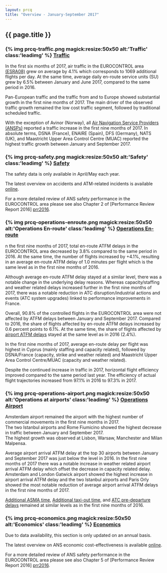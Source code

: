 ```yaml
---
layout: prcq
title: "Overview - January-September 2017"
---
```

<style>
.headimg {
    float:left;
    margin-right:5px;
}
.leadimg {
    margin-left:3px;
}
</style>

## {{ page.title }}

### {% img prcq-traffic.png magick:resize:50x50 alt:'Traffic' class:'leadimg' %} [Traffic][traffic]

In the first six months of 2017, air traffic in the EUROCONTROL area [(ESRA08)][esra08] grew on average by 4.1% 
which corresponds to 1069 additional flights per day. At the same time, average daily en-route service units (SU)
grew by 6.5% between January and June 2017, compared to the same period in 2016.

Pan-European traffic and the traffic from and to Europe showed substantial growth in the first nine months of 2017. 
The main driver of the observed traffic growth remained the low cost traffic segment, followed by traditional scheduled traffic. 

With the exception of Avinor (Norway), all [Air Navigation Service Providers (ANSPs)][ansp]  reported a
traffic increase in the first nine months of 2017. In absolute terms, DSNA (France), ENAIRE (Spain), DFS (Germany),
NATS (UK), and Maastricht Upper Area Control Centre (MUAC) reported the highest traffic growth between January and September 2017.

### {% img prcq-safety.png magick:resize:50x50 alt:'Safety' class:'leadimg' %} [Safety][safety]

The safety data is only available in April/May each year. 

The latest overview on accidents and ATM-related incidents is available [online][safety].  

For a more detailed review of ANS safety performance in the EUROCONTROL area please see also Chapter 2 of [Performance Review Report 2016] [prr2016].


### {% img prcq-operations-enroute.png magick:resize:50x50 alt:'Operations En-route' class:'leadimg' %} [Operations En-route][ops_ert]

n the first nine months of 2017, total en-route ATFM delays in the EUROCONTROL area decreased by 3.8% compared to the same period in 2016. At the same time, the number of flights increased by +4.1%, resulting in an average en-route ATFM delay of 1.0 minutes per flight which is the same level as in the first nine months of 2016.

Although average en-route ATFM delay stayed at a similar level, there was a notable change in the underlying delay reasons. Whereas capacity/staffing and weather related delays increased further in the first nine months of 2017, there was a notable reduction in ATC disruption/industrial actions and events (ATC system upgrades) linked to performance improvements in France. 

Overall, 90.8% of the controlled flights in the EUROCONTROL area were not affected by ATFM delays between January and September 2017.
Compared to 2016, the share of flights affected by en-route ATFM delays increased by 0.6 percent points to 6.1%. At the same time, the share of flights affected by <a href='{{"/prcq/ops-airport.html"| prepend: site.baseurl | prepend: site.url }}'>airport ATFM delays</a> stayed at the same level as in 2016 (2.4%).

In the first nine months of 2017, average en-route delay per flight was highest in Cyprus (mainly staffing and capacity related), followed by DSNA/France (capacity, strike and weather related) and Maastricht Upper Area Control Centre/MUAC (capacity and weather related).

Despite the continued increase in traffic in 2017, horizontal flight efficiency improved compared to the same period last year. The efficiency of actual flight trajectories increased from 97.1% in 2016 to 97.3% in 2017.

### {% img prcq-operations-airport.png magick:resize:50x50 alt:'Operations at airports' class:'leadimg' %} [Operations Airport][ops_apt]

Amsterdam airport remained the airport with the highest number of commercial movements in the first nine months in 2017. <br>
The two Istanbul airports and Rome Fiumicino showed the highest decrease in traffic between January and September 2017. <br>
The highest growth was observed at Lisbon, Warsaw, Manchester and Milan Malpensa. <br>

Average airport arrival ATFM delay at the top 30 airports between January and September 2017 was just below the level in 2016. In the first nine months of 2017 there was a notable increase in weather related airport arrival ATFM delay which offset the decrease in capacity related delay.<br>
Amsterdam and London Gatwick airport showed the highest increase in airport arrival ATFM delay and the two Istanbul airports and Paris Orly showed the most notable reduction of average airport arrival ATFM delays in the first nine months of 2017.

<a href='{{"/references/definition/additional_asma_time.html"| prepend: site.baseurl | prepend: site.url }}'>Additional ASMA time</a>, <a href='{{"/references/definition/additional_taxi-out_time.html"| prepend: site.baseurl | prepend: site.url }}'>Additional taxi-out time</a>, and <a href='{{"/references/definition/atc_pre-departure_delay.html"| prepend: site.baseurl | prepend: site.url }}'>ATC pre-departure delays</a> remained at similar levels as in the first nine months of 2016. 

### {% img prcq-economics.png magick:resize:50x50 alt:'Economics' class:'leadimg' %} [Economics][economics]

Due to data availability, this section is only updated on an annual basis.

The latest overview on ANS economic cost-effectiveness is available [online][economics].  

For a more detailed review of ANS safety performance in the EUROCONTROL area please see also Chapter 5 of [Performance Review Report 2016] [prr2016].


[composite_hr]: <{{ "/references/definition/composite_flight_hour.html" | prepend: site.baseurl | prepend: site.url }}> "Composite Flight Hour definition"
[esra08]: <{{ "/references/definition/ESRA_2008_Area.html" | prepend: site.baseurl | prepend: site.url }}> "ESRA 08 Area"
[ectl_area]: <{{ "/references/definition/eurocontrol_area.html" | prepend: site.baseurl | prepend: site.url }}> "EUROCONTROL Area"
[atfm_dly]: <{{ "/references/definition/atfm_delay.html" | prepend: site.baseurl | prepend: site.url }}> "ATFM Delay"
[atc_pre]: <{{ "/references/definition/atc_pre-departure_delay.html" | prepend: site.baseurl | prepend: site.url }}> "ATC Pre-departure Delay"
[a_cdm]: <{{ "/references/acronym/a_cdm.html" | prepend: site.baseurl | prepend: site.url }}> "A-CDM"
[asma_add]: <{{ "/references/definition/additional_asma_time.html" | prepend: site.baseurl | prepend: site.url }}> "Additional ASMA time"

[ansp]: <{{ "/references/acronym/ansp.html" | prepend: site.baseurl | prepend: site.url }}> "Air Navigation Service Provider"
[ans]: <{{ "/references/acronym/ans.html" | prepend: site.baseurl | prepend: site.url }}> "Air Navigation Services"
[upa]: <{{ "/references/acronym/uap.html" | prepend: site.baseurl | prepend: site.url }}> "Unauthorised Penetrations of Airspace"
[smi]: <{{ "/references/acronym/smi.html" | prepend: site.baseurl | prepend: site.url }}> "Separation Minima Infringements (SMIs)"
[ri]: <{{ "/references/acronym/ri.html" | prepend: site.baseurl | prepend: site.url }}> "Runway Incursions (RIs)"
[alosp]: <{{ "/references/acronym/alosp.html" | prepend: site.baseurl | prepend: site.url }}> "Acceptable Level of Safety Performance (ALoSP)"
[acc]: <{{ "/references/acronym/acc.html" | prepend: site.baseurl | prepend: site.url }}> "Area Control Center"
[nm]: <{{ "/references/acronym/nm.html" | prepend: site.baseurl | prepend: site.url }}> "Network Manager"
[fra]: <{{ "/references/acronym/fra.html" | prepend: site.baseurl | prepend: site.url }}> "Free Route Airspace (FRA)"

[vfe_cdo]: <{{ "/references/methodology/cd_vertical_flight_efficiency_pi.html" | prepend: site.baseurl | prepend: site.url }}> "Vertical En-route Flight Efficiency"
[hfe]: <{{ "/references/methodology/horizontal_flight_efficiency_pi.html" | prepend: site.baseurl | prepend: site.url }}> "Horizontal En-route Flight Efficiency"

[traffic]: <{{ "/prcq/traffic.html" | prepend: site.baseurl | prepend: site.url }}> "Traffic"
[safety]: <{{ "/prcq/safety.html" | prepend: site.baseurl | prepend: site.url }}> "Safety"
[ops_apt]: <{{ "/prcq/ops-airport.html" | prepend: site.baseurl | prepend: site.url }}> "Operations at Airports"
[ops_ert]: <{{ "/prcq/ops-en-route.html" | prepend: site.baseurl | prepend: site.url }}> "Operations En-route"
[economics]: <{{ "/prcq/economics.html" | prepend: site.baseurl | prepend: site.url }}> "Economics"
[prr2016]: <http://www.eurocontrol.int/publications/performance-review-report-prr-2016> "PRR 2016"